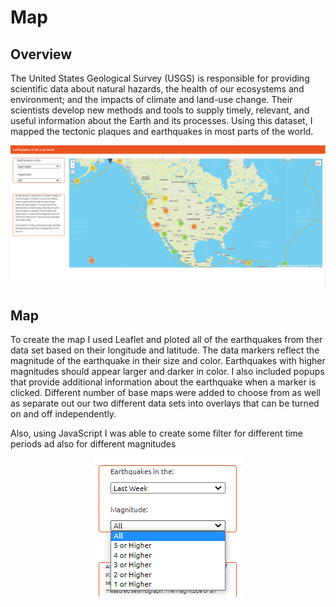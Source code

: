 # Map

## Overview

The United States Geological Survey (USGS) is responsible for providing scientific data about natural hazards, the health of our ecosystems and environment; and the impacts of climate and land-use change. Their scientists develop new methods and tools to supply timely, relevant, and useful information about the Earth and its processes. 
Using this dataset, I mapped the tectonic plaques and earthquakes in most parts of the world. 

<p align="center">
  <img src="images/earth.PNG">
</p>

## Map

To create the map I used Leaflet and ploted all of the earthquakes from ther data set based on their longitude and latitude. The data markers reflect the magnitude of the earthquake in their size and color. Earthquakes with higher magnitudes should appear larger and darker in color. I also included popups that provide additional information about the earthquake when a marker is clicked.
Different number of base maps were added to choose from as well as separate out our two different data sets into overlays that can be turned on and off independently.


Also, using JavaScript I was able to create some filter for different time periods ad also for different magnitudes 

<p align="center">
  <img src="images/filters.PNG">
</p>
